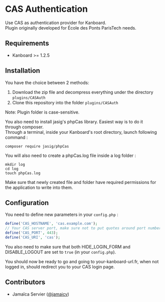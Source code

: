 CAS Authentication
============

Use CAS as authentication provider for Kanboard.<br>
Plugin originally developed for École des Ponts ParisTech needs.

Requirements
------------

- Kanboard >= 1.2.5

Installation
------------

You have the choice between 2 methods:

1. Download the zip file and decompress everything under the directory `plugins/CASAuth`
2. Clone this repository into the folder `plugins/CASAuth`

Note: Plugin folder is case-sensitive.

You also need to install jasig's phpCas library. Easiest way is to do it through composer. <br>
Through a terminal, inside your Kanboard's root directory, launch following command :
```
composer require jasig/phpCas 
```

You will also need to create a phpCas.log file inside a log folder :
```
mkdir log
cd log
touch phpCas.log
```
Make sure that newly created file and folder have required permissions for the application to write into them.


Configuration
------------

You need to define new parameters in your `config.php` :

```php
define('CAS_HOSTNAME', 'cas.example.com');
// Your CAS server port, make sure not to put quotes around port number
define('CAS_PORT', 443);
define('CAS_URI', 'cas');
```

You also need to make sure that both HIDE_LOGIN_FORM and DISABLE_LOGOUT are set to `true` (in your `config.php`).

You should now be ready to go and going to your-kanboard-url.fr, when not logged in, should redirect you to your CAS login page.

Contributors
------

- Jamaïca Servier ([@jamaicv](https://github.com/jamaicv))
